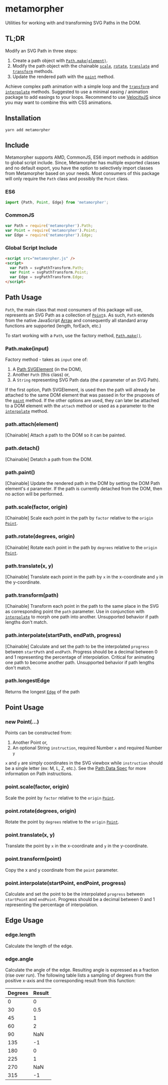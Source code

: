 # metamorpher
Utilities for working with and transforming SVG Paths in the DOM.

## TL;DR
Modify an SVG Path in three steps:
1. Create a path object with [`Path.make(element)`](#pathmakeinput).
2. Modify the path object with the chainable [`scale`](#pathscalefactor-origin), [`rotate`](#pathrotatedegrees-origin), [`translate`](#pathtranslatex-y) and [`transform`](#pathtransformpath) methods.
3. Update the rendered path with the [`paint`](#pathpaint) method.

Achieve complex path animation with a simple loop and the [`transform`](#pathtransformpath) and [`interpolate`](#pathinterpolatestartpath-endpath-progress) methods. Suggested to use a minimal easing / animation package to add easings to your loops. Recommend to use [VelocityJS](https://github.com/julianshapiro/velocity) since you may want to combine this with CSS animations.

## Installation
```
yarn add metamorpher
```

## Include
Metamorpher supports AMD, CommonJS, ES6 import methods in addition to global script include. Since, Metamorpher has multiple exported classes and no default export, you have the option to selectively import classes from Metamorpher based on your needs. Most consumers of this package will only require the `Path` class and possibly the `Point` class. 

### ES6
```js
import {Path, Point, Edge} from 'metamorpher';
```

### CommonJS
```js
var Path = require('metamorpher').Path;
var Point = require('metamorpher').Point;
var Edge = require('metamorpher').Edge;
```

### Global Script Include
```html
<script src="metamorpher.js" />
<script>
  var Path = svgPathTransform.Path;
  var Point = svgPathTransform.Point;
  var Edge = svgPathTransform.Edge;
</script>
```

## Path Usage
`Path`, the main class that most consumers of this package will use, represents an SVG Path as a collection of [`Point`](#point-usage)s. As such, `Path` extends from the native JavaScript [Array](https://developer.mozilla.org/en-US/docs/Web/JavaScript/Reference/Global_Objects/Array) and consequently all standard array functions are supported (length, forEach, etc.)

To start working with a `Path`, use the factory method, [`Path.make()`](#pathmakeinput).

### Path.make(input)
Factory method - takes as `input` one of:
1. A [Path SVGElement](https://developer.mozilla.org/en-US/docs/Web/SVG/Element/path) (in the DOM),
2. Another `Path` (this class) or,
3. A `String` representing SVG Path data (the `d` parameter of an SVG Path).

If the first option, Path SVGElement, is used then the path will already be attached to the same DOM element that was passed in for the pruposes of the [`paint`](#pathpaint) method. If the other options are used, they can later be attached to a DOM element with the `attach` method or used as a parameter to the [`interpolate`](#pathinterpolatestartpath-endpath-progress) method.

### path.attach(element)
[Chainable] Attach a path to the DOM so it can be painted.

### path.detach()
[Chainable] Detatch a path from the DOM.

### path.paint()
[Chainable] Update the rendered path in the DOM by setting the DOM Path element's `d` parameter. If the path is currently detached from the DOM, then no action will be performed.

### path.scale(factor, origin)
[Chainable] Scale each point in the path by `factor` relative to the `origin` [`Point`](#point-usage).

### path.rotate(degrees, origin)
[Chainable] Rotate each point in the path by `degrees` relative to the `origin` [`Point`](#point-usage).

### path.translate(x, y)
[Chainable] Translate each point in the path by `x` in the x-coordinate and `y` in the y-coordinate.

### path.transform(path)
[Chainable] Transform each point in the path to the same place in the SVG as corresponding point the `path` parameter. Use in conjunction with [`interpolate`](#pathinterpolatestartpath-endpath-progress) to morph one path into another. Unsupported behavior if path lengths don't match.

### path.interpolate(startPath, endPath, progress)
[Chainable] Calculate and set the path to be the interpolated `progress` between `startPath` and `endPath`. Progress should be a decimal between 0 and 1 representing the percentage of interpolation. Critical for animating one path to become another path. Unsupported behavior if path lengths don't match.

### path.longestEdge
Returns the longest [`Edge`](#edge-usage) of the path

## Point Usage
### new Point(...)
Points can be constructed from:
1. Another Point or,
2. An optional String `instruction`, required Number `x` and required Number `y`

`x` and `y` are simply coordinates in the SVG viewbox while `instruction` should be a single letter (ex: M, L, Z, etc.). See the [Path Data Spec](https://www.w3.org/TR/SVG/paths.html#PathData) for more information on Path instructions.

### point.scale(factor, origin)
Scale the point by `factor` relative to the `origin` [`Point`](#point-usage).

### point.rotate(degrees, origin)
Rotate the point by `degrees` relative to the `origin` [`Point`](#point-usage).

### point.translate(x, y)
Translate the point by `x` in the x-coordinate and `y` in the y-coordinate.

### point.transform(point)
Copy the x and y coordinate from the `point` parameter.

### point.interpolate(startPoint, endPoint, progress)
Calculate and set the point to be the interpolated `progress` between `startPoint` and `endPoint`. Progress should be a decimal between 0 and 1 representing the percentage of interpolation.

## Edge Usage
### edge.length
Calculate the length of the edge.

### edge.angle
Calculate the angle of the edge. Resulting angle is expressed as a fraction (rise over run). The following table lists a sampling of degrees from the positive x-axis and the corresponding result from this function:

| Degrees | Result |
|---|---|
| 0 | 0 |
| 30 | 0.5 |
| 45 | 1 |
| 60 | 2 |
| 90 | NaN |
| 135 | -1 |
| 180 | 0 |
| 225 | 1 |
| 270 | NaN |
| 315 | -1 |
